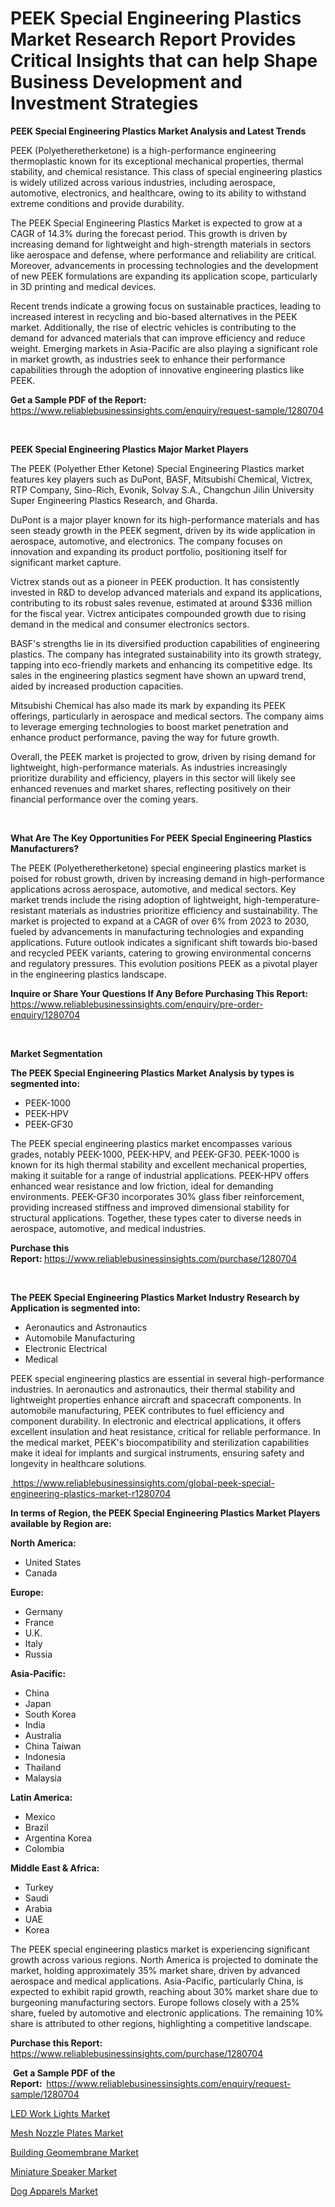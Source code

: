 <p><h1>PEEK Special Engineering Plastics Market Research Report Provides Critical Insights that can help Shape Business Development and Investment Strategies</h1></p><p><strong>PEEK Special Engineering Plastics Market Analysis and Latest Trends</strong></p>
<p><p>PEEK (Polyetheretherketone) is a high-performance engineering thermoplastic known for its exceptional mechanical properties, thermal stability, and chemical resistance. This class of special engineering plastics is widely utilized across various industries, including aerospace, automotive, electronics, and healthcare, owing to its ability to withstand extreme conditions and provide durability.</p><p>The PEEK Special Engineering Plastics Market is expected to grow at a CAGR of 14.3% during the forecast period. This growth is driven by increasing demand for lightweight and high-strength materials in sectors like aerospace and defense, where performance and reliability are critical. Moreover, advancements in processing technologies and the development of new PEEK formulations are expanding its application scope, particularly in 3D printing and medical devices.</p><p>Recent trends indicate a growing focus on sustainable practices, leading to increased interest in recycling and bio-based alternatives in the PEEK market. Additionally, the rise of electric vehicles is contributing to the demand for advanced materials that can improve efficiency and reduce weight. Emerging markets in Asia-Pacific are also playing a significant role in market growth, as industries seek to enhance their performance capabilities through the adoption of innovative engineering plastics like PEEK.</p></p>
<p><strong>Get a Sample PDF of the Report:&nbsp;</strong> <a href="https://www.reliablebusinessinsights.com/enquiry/request-sample/1280704?utm_campaign=97&utm_medium=2&utm_source=Github&utm_content=ia&utm_term=30092024&utm_id=peek-special-engineering-plastics">https://www.reliablebusinessinsights.com/enquiry/request-sample/1280704</a></p>
<p>&nbsp;</p>
<p><strong>PEEK Special Engineering Plastics Major Market Players</strong></p>
<p><p>The PEEK (Polyether Ether Ketone) Special Engineering Plastics market features key players such as DuPont, BASF, Mitsubishi Chemical, Victrex, RTP Company, Sino-Rich, Evonik, Solvay S.A., Changchun Jilin University Super Engineering Plastics Research, and Gharda. </p><p>DuPont is a major player known for its high-performance materials and has seen steady growth in the PEEK segment, driven by its wide application in aerospace, automotive, and electronics. The company focuses on innovation and expanding its product portfolio, positioning itself for significant market capture.</p><p>Victrex stands out as a pioneer in PEEK production. It has consistently invested in R&D to develop advanced materials and expand its applications, contributing to its robust sales revenue, estimated at around $336 million for the fiscal year. Victrex anticipates compounded growth due to rising demand in the medical and consumer electronics sectors.</p><p>BASF's strengths lie in its diversified production capabilities of engineering plastics. The company has integrated sustainability into its growth strategy, tapping into eco-friendly markets and enhancing its competitive edge. Its sales in the engineering plastics segment have shown an upward trend, aided by increased production capacities.</p><p>Mitsubishi Chemical has also made its mark by expanding its PEEK offerings, particularly in aerospace and medical sectors. The company aims to leverage emerging technologies to boost market penetration and enhance product performance, paving the way for future growth.</p><p>Overall, the PEEK market is projected to grow, driven by rising demand for lightweight, high-performance materials. As industries increasingly prioritize durability and efficiency, players in this sector will likely see enhanced revenues and market shares, reflecting positively on their financial performance over the coming years.</p></p>
<p>&nbsp;</p>
<p><strong>What Are The Key Opportunities For PEEK Special Engineering Plastics Manufacturers?</strong></p>
<p><p>The PEEK (Polyetheretherketone) special engineering plastics market is poised for robust growth, driven by increasing demand in high-performance applications across aerospace, automotive, and medical sectors. Key market trends include the rising adoption of lightweight, high-temperature-resistant materials as industries prioritize efficiency and sustainability. The market is projected to expand at a CAGR of over 6% from 2023 to 2030, fueled by advancements in manufacturing technologies and expanding applications. Future outlook indicates a significant shift towards bio-based and recycled PEEK variants, catering to growing environmental concerns and regulatory pressures. This evolution positions PEEK as a pivotal player in the engineering plastics landscape.</p></p>
<p><strong>Inquire or Share Your Questions If Any Before Purchasing This Report:</strong> <a href="https://www.reliablebusinessinsights.com/enquiry/pre-order-enquiry/1280704?utm_campaign=97&utm_medium=2&utm_source=Github&utm_content=ia&utm_term=30092024&utm_id=peek-special-engineering-plastics">https://www.reliablebusinessinsights.com/enquiry/pre-order-enquiry/1280704</a></p>
<p>&nbsp;</p>
<p><strong>Market Segmentation</strong></p>
<p><strong>The PEEK Special Engineering Plastics Market Analysis by types is segmented into:</strong></p>
<p><ul><li>PEEK-1000</li><li>PEEK-HPV</li><li>PEEK-GF30</li></ul></p>
<p><p>The PEEK special engineering plastics market encompasses various grades, notably PEEK-1000, PEEK-HPV, and PEEK-GF30. PEEK-1000 is known for its high thermal stability and excellent mechanical properties, making it suitable for a range of industrial applications. PEEK-HPV offers enhanced wear resistance and low friction, ideal for demanding environments. PEEK-GF30 incorporates 30% glass fiber reinforcement, providing increased stiffness and improved dimensional stability for structural applications. Together, these types cater to diverse needs in aerospace, automotive, and medical industries.</p></p>
<p><strong>Purchase this Report:&nbsp;</strong><a href="https://www.reliablebusinessinsights.com/purchase/1280704?utm_campaign=97&utm_medium=2&utm_source=Github&utm_content=ia&utm_term=30092024&utm_id=peek-special-engineering-plastics">https://www.reliablebusinessinsights.com/purchase/1280704</a></p>
<p>&nbsp;</p>
<p><strong>The PEEK Special Engineering Plastics Market Industry Research by Application is segmented into:</strong></p>
<p><ul><li>Aeronautics and Astronautics</li><li>Automobile Manufacturing</li><li>Electronic Electrical</li><li>Medical</li></ul></p>
<p><p>PEEK special engineering plastics are essential in several high-performance industries. In aeronautics and astronautics, their thermal stability and lightweight properties enhance aircraft and spacecraft components. In automobile manufacturing, PEEK contributes to fuel efficiency and component durability. In electronic and electrical applications, it offers excellent insulation and heat resistance, critical for reliable performance. In the medical market, PEEK's biocompatibility and sterilization capabilities make it ideal for implants and surgical instruments, ensuring safety and longevity in healthcare solutions.</p></p>
<p><a href="https://www.reliablebusinessinsights.com/global-peek-special-engineering-plastics-market-r1280704?utm_campaign=97&utm_medium=2&utm_source=Github&utm_content=ia&utm_term=30092024&utm_id=peek-special-engineering-plastics">&nbsp;https://www.reliablebusinessinsights.com/global-peek-special-engineering-plastics-market-r1280704</a></p>
<p><strong>In terms of Region, the PEEK Special Engineering Plastics Market Players available by Region are:</strong></p>
<p>
    <p> <strong> North America: </strong>
        <ul>
            <li>United States</li>
            <li>Canada</li>
        </ul>
        </p> 
    <p> <strong> Europe: </strong>
        <ul>
            <li>Germany</li>
            <li>France</li>
            <li>U.K.</li>
            <li>Italy</li>
            <li>Russia</li>
        </ul>
        </p> 
    <p> <strong> Asia-Pacific: </strong>
        <ul>
            <li>China</li>
            <li>Japan</li>
            <li>South Korea</li>
            <li>India</li>
            <li>Australia</li>
            <li>China Taiwan</li>
            <li>Indonesia</li>
            <li>Thailand</li>
            <li>Malaysia</li>
        </ul>
        </p> 
    <p> <strong> Latin America: </strong>
        <ul>
            <li>Mexico</li>
            <li>Brazil</li>
            <li>Argentina Korea</li>
            <li>Colombia</li>
        </ul>
        </p> 
    <p> <strong> Middle East & Africa: </strong>
        <ul>
            <li>Turkey</li>
            <li>Saudi</li>
            <li>Arabia</li>
            <li>UAE</li>
            <li>Korea</li>
        </ul>
    </p>
    </p>
<p><p>The PEEK special engineering plastics market is experiencing significant growth across various regions. North America is projected to dominate the market, holding approximately 35% market share, driven by advanced aerospace and medical applications. Asia-Pacific, particularly China, is expected to exhibit rapid growth, reaching about 30% market share due to burgeoning manufacturing sectors. Europe follows closely with a 25% share, fueled by automotive and electronic applications. The remaining 10% share is attributed to other regions, highlighting a competitive landscape.</p></p>
<p><strong>Purchase this Report: </strong><a href="https://www.reliablebusinessinsights.com/purchase/1280704?utm_campaign=97&utm_medium=2&utm_source=Github&utm_content=ia&utm_term=30092024&utm_id=peek-special-engineering-plastics">https://www.reliablebusinessinsights.com/purchase/1280704</a></p>
<p>&nbsp;<strong>Get a Sample PDF of the Report:&nbsp;&nbsp;</strong><a href="https://www.reliablebusinessinsights.com/enquiry/request-sample/1280704?utm_campaign=97&utm_medium=2&utm_source=Github&utm_content=ia&utm_term=30092024&utm_id=peek-special-engineering-plastics">https://www.reliablebusinessinsights.com/enquiry/request-sample/1280704</a></p>
<p><strong></strong></p>
<p><p><a href="https://www.linkedin.com/pulse/global-led-work-lights-market-exploring-share-trends-future-vjovc?utm_campaign=97&utm_medium=2&utm_source=Github&utm_content=ia&utm_term=30092024&utm_id=peek-special-engineering-plastics">LED Work Lights Market</a></p><p><a href="https://issuu.com/reportprime-2/docs/mesh-nozzle-plates-market-size-2030_4152caa9e84b3d?utm_campaign=97&utm_medium=2&utm_source=Github&utm_content=ia&utm_term=30092024&utm_id=peek-special-engineering-plastics">Mesh Nozzle Plates Market</a></p><p><a href="https://github.com/michaelhall412/Market-Research-Report-List-1/blob/main/building-geomembrane-market.md?utm_campaign=97&utm_medium=2&utm_source=Github&utm_content=ia&utm_term=30092024&utm_id=peek-special-engineering-plastics">Building Geomembrane Market</a></p><p><a href="https://issuu.com/reportprime-2/docs/miniature-speaker-market-size-2030._73aaee46390e23?utm_campaign=97&utm_medium=2&utm_source=Github&utm_content=ia&utm_term=30092024&utm_id=peek-special-engineering-plastics">Miniature Speaker Market</a></p><p><a href="https://www.linkedin.com/pulse/dog-apparels-market-research-report-forecast-growth-prospects-1kotc?utm_campaign=97&utm_medium=2&utm_source=Github&utm_content=ia&utm_term=30092024&utm_id=peek-special-engineering-plastics">Dog Apparels Market</a></p></p>